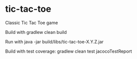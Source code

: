 # tic-tac-toe
Classic Tic Tac Toe game


Build with gradlew clean build

Run with java -jar build/libs/tic-tac-toe-X.Y.Z.jar

Build with test coverage: gradlew clean test jacocoTestReport


